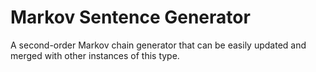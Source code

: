 # Markov Sentence Generator
 A second-order Markov chain generator that can be easily updated and merged 	with other instances of this type.
